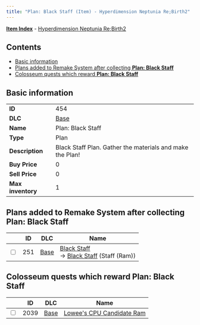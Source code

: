 ```yaml
---
title: "Plan: Black Staff (Item) - Hyperdimension Neptunia Re;Birth2"
---
```


[**Item Index**](/neptunia/rb2/item/index.html) - [Hyperdimension Neptunia Re;Birth2](/neptunia/rb2)

## Contents

- [Basic information](#basic-information)
- [Plans added to Remake System after collecting **Plan: Black Staff**](#plans-added-to-remake-system-after-collecting-plan-black-staff)
- [Colosseum quests which reward **Plan: Black Staff**](#colosseum-quests-which-reward-plan-black-staff)

## Basic information

|   |   |
| -- | -- |
| **ID** | 454 |
| **DLC** | [Base](/neptunia/rb2/dlc/0-base.html) |
| **Name** | Plan: Black Staff |
| **Type** | Plan |
| **Description** | Black Staff Plan. Gather the materials and make the Plan! |
| **Buy Price** | 0 |
| **Sell Price** | 0 |
| **Max inventory** | 1 |

## Plans added to Remake System after collecting **Plan: Black Staff**

|    | ID | DLC | Name |
| -- | -- | --- | ---- |
| <input type="checkbox" id="rb2-remake-0-251" class="trackbox" /> | 251 | [Base](/neptunia/rb2/dlc/0-base.html) | [Black Staff](/neptunia/rb2/remake/0-251-black-staff.html)<br />→ [Black Staff](/neptunia/rb2/item/0-1176-black-staff.html) (Staff (Ram)) |

## Colosseum quests which reward **Plan: Black Staff**

|    | ID | DLC | Name |
| -- | -- | --- | ---- |
| <input type="checkbox" id="rb2-colosseum-0-2039" class="trackbox" /> | 2039 | [Base](/neptunia/rb2/dlc/0-base.html) | [Lowee's CPU Candidate Ram](/neptunia/rb2/colosseum/0-2039-lowees-cpu-candidate-ram.html) |